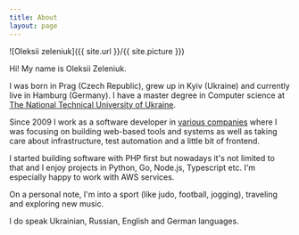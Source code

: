 ```yaml
---
title: About
layout: page
---
```

![Oleksii zeleniuk]({{ site.url }}/{{ site.picture }})


<p>
Hi! My name is Oleksii Zeleniuk.
</p>

<p>
I was born in Prag (Czech Republic), grew up in Kyiv (Ukraine) and currently live in Hamburg (Germany).
I have a master degree in Computer science at <a href="http://kpi.ua/en" target="_blank">The National Technical University of Ukraine</a>.
</p>

<p>
Since 2009 I work as a software developer in <a href="/experience">various companies</a> where I was focusing on building web-based tools and systems as well as taking care about infrastructure, test automation and a little bit of frontend.
</p>

<p>
I started building software with PHP first but nowadays it's not limited to that and I enjoy projects in Python, Go, Node.js, Typescript etc. I'm especially happy to work with AWS services. 
<p>

<p>
On a personal note, I'm into a sport (like judo, football, jogging), traveling and exploring new music.
<p>

<p>
I do speak Ukrainian, Russian, English and German languages.
</p>
